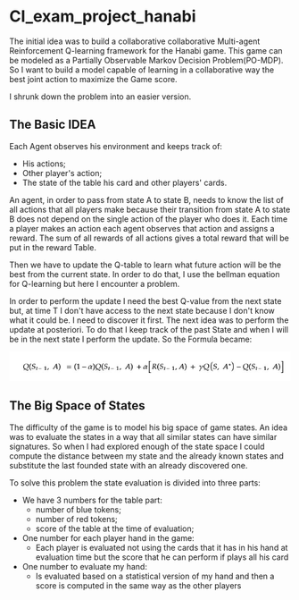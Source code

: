 # CI_exam_project_hanabi
The initial idea was to build a collaborative collaborative Multi-agent Reinforcement Q-learning framework for the Hanabi game.
This game can be modeled as a Partially Observable Markov Decision Problem(PO-MDP). So I want to build a model capable of learning in a collaborative way the best joint action to maximize the Game score.

I shrunk down the problem into an easier version. 

## The Basic IDEA

Each Agent observes his environment and keeps track of: 
- His actions;
- Other player's action;
- The state of the table his card and other players' cards.

An agent, in order to pass from state A to state B, needs to know the list of all actions that all players make because their transition from state A to state B does not depend on the single action of the player who does it.
Each time a player makes an action each agent observes that action and assigns a reward. The sum of all rewards of all actions gives a total reward that will be put in the reward Table.

Then we have to update the Q-table to learn what future action will be the best from the current state.
In order to do that, I use the bellman equation for Q-learning but here I encounter a problem.

In order to perform the update I need the best Q-value from the next state but, at time T I don't have access to the next state because I don't know what it could be. I need to discover it first.
The next idea was to perform the update at posteriori. To do that I keep track of the past State and when I will be in the next state I perform the update. So the Formula became:

![Bellman Equation](./hanabi/images/bellman_equation.jpg)

## The Big Space of States
The difficulty of the game is to model his big space of game states.
An idea was to evaluate the states in a way that all similar states can have similar signatures. So when I had explored enough of the state space I could compute the distance between my state and the already known states and substitute the last founded state with an already discovered one.

To solve this problem the state evaluation is divided into three parts:
- We have 3 numbers for the table part:
  - number of blue tokens;
  - number of red tokens;
  - score of the table at the time of evaluation;
- One number for each player hand in the game:
  - Each player is evaluated not using the cards that it has in his hand at evaluation time but the score that he can perform if plays all his card
- One number to evaluate my hand:
  - Is evaluated based on a statistical version of my hand and then a score is computed in the same way as the other players
